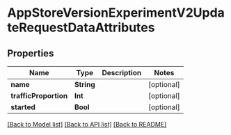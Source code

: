 # AppStoreVersionExperimentV2UpdateRequestDataAttributes

## Properties
Name | Type | Description | Notes
------------ | ------------- | ------------- | -------------
**name** | **String** |  | [optional] 
**trafficProportion** | **Int** |  | [optional] 
**started** | **Bool** |  | [optional] 

[[Back to Model list]](../README.md#documentation-for-models) [[Back to API list]](../README.md#documentation-for-api-endpoints) [[Back to README]](../README.md)



